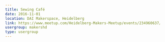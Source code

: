 ```yaml
---
title: Sewing Café
date: 2016-11-01
location: DAI Makerspace, Heidelberg
link: https://www.meetup.com/Heidelberg-Makers-Meetup/events/234960637/
usergroup: makershd
type: usergroup
---
```

